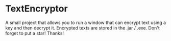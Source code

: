 # TextEncryptor
A small project that allows you to run a window that can encrypt text using a key and then decrypt it. Encrypted texts are stored in the .jar / .exe. Don't forget to put a star! Thanks!
